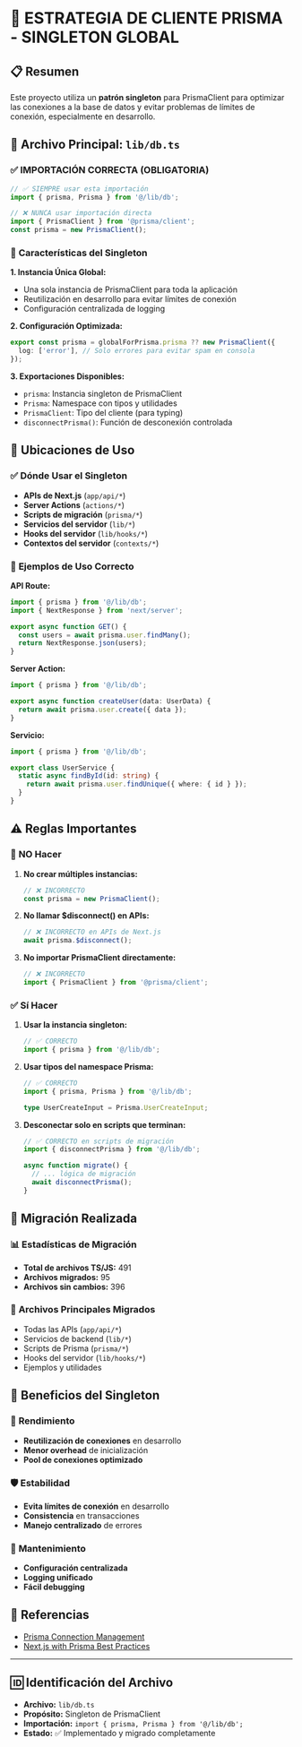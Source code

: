 # 🔧 ESTRATEGIA DE CLIENTE PRISMA - SINGLETON GLOBAL

## 📋 Resumen

Este proyecto utiliza un **patrón singleton** para PrismaClient para optimizar las conexiones a la base de datos y evitar problemas de límites de conexión, especialmente en desarrollo.

## 🎯 Archivo Principal: `lib/db.ts`

### ✅ **IMPORTACIÓN CORRECTA (OBLIGATORIA)**
```typescript
// ✅ SIEMPRE usar esta importación
import { prisma, Prisma } from '@/lib/db';

// ❌ NUNCA usar importación directa
import { PrismaClient } from '@prisma/client';
const prisma = new PrismaClient();
```

### 🔧 **Características del Singleton**

**1. Instancia Única Global:**
- Una sola instancia de PrismaClient para toda la aplicación
- Reutilización en desarrollo para evitar límites de conexión
- Configuración centralizada de logging

**2. Configuración Optimizada:**
```typescript
export const prisma = globalForPrisma.prisma ?? new PrismaClient({
  log: ['error'], // Solo errores para evitar spam en consola
});
```

**3. Exportaciones Disponibles:**
- `prisma`: Instancia singleton de PrismaClient
- `Prisma`: Namespace con tipos y utilidades
- `PrismaClient`: Tipo del cliente (para typing)
- `disconnectPrisma()`: Función de desconexión controlada

## 📍 Ubicaciones de Uso

### ✅ **Dónde Usar el Singleton**
- **APIs de Next.js** (`app/api/*`)
- **Server Actions** (`actions/*`)
- **Scripts de migración** (`prisma/*`)
- **Servicios del servidor** (`lib/*`)
- **Hooks del servidor** (`lib/hooks/*`)
- **Contextos del servidor** (`contexts/*`)

### 🔧 **Ejemplos de Uso Correcto**

**API Route:**
```typescript
import { prisma } from '@/lib/db';
import { NextResponse } from 'next/server';

export async function GET() {
  const users = await prisma.user.findMany();
  return NextResponse.json(users);
}
```

**Server Action:**
```typescript
import { prisma } from '@/lib/db';

export async function createUser(data: UserData) {
  return await prisma.user.create({ data });
}
```

**Servicio:**
```typescript
import { prisma } from '@/lib/db';

export class UserService {
  static async findById(id: string) {
    return await prisma.user.findUnique({ where: { id } });
  }
}
```

## ⚠️ **Reglas Importantes**

### 🚫 **NO Hacer**
1. **No crear múltiples instancias:**
   ```typescript
   // ❌ INCORRECTO
   const prisma = new PrismaClient();
   ```

2. **No llamar $disconnect() en APIs:**
   ```typescript
   // ❌ INCORRECTO en APIs de Next.js
   await prisma.$disconnect();
   ```

3. **No importar PrismaClient directamente:**
   ```typescript
   // ❌ INCORRECTO
   import { PrismaClient } from '@prisma/client';
   ```

### ✅ **Sí Hacer**
1. **Usar la instancia singleton:**
   ```typescript
   // ✅ CORRECTO
   import { prisma } from '@/lib/db';
   ```

2. **Usar tipos del namespace Prisma:**
   ```typescript
   // ✅ CORRECTO
   import { prisma, Prisma } from '@/lib/db';
   
   type UserCreateInput = Prisma.UserCreateInput;
   ```

3. **Desconectar solo en scripts que terminan:**
   ```typescript
   // ✅ CORRECTO en scripts de migración
   import { disconnectPrisma } from '@/lib/db';
   
   async function migrate() {
     // ... lógica de migración
     await disconnectPrisma();
   }
   ```

## 🔄 **Migración Realizada**

### 📊 **Estadísticas de Migración**
- **Total de archivos TS/JS:** 491
- **Archivos migrados:** 95
- **Archivos sin cambios:** 396

### 🔧 **Archivos Principales Migrados**
- Todas las APIs (`app/api/*`)
- Servicios de backend (`lib/*`)
- Scripts de Prisma (`prisma/*`)
- Hooks del servidor (`lib/hooks/*`)
- Ejemplos y utilidades

## 🎯 **Beneficios del Singleton**

### 🚀 **Rendimiento**
- **Reutilización de conexiones** en desarrollo
- **Menor overhead** de inicialización
- **Pool de conexiones optimizado**

### 🛡️ **Estabilidad**
- **Evita límites de conexión** en desarrollo
- **Consistencia** en transacciones
- **Manejo centralizado** de errores

### 🔧 **Mantenimiento**
- **Configuración centralizada**
- **Logging unificado**
- **Fácil debugging**

## 🔗 **Referencias**

- [Prisma Connection Management](https://www.prisma.io/docs/guides/performance-and-optimization/connection-management)
- [Next.js with Prisma Best Practices](https://www.prisma.io/docs/guides/database/troubleshooting-orm/help-articles/nextjs-prisma-client-dev-practices)

---

## 🆔 **Identificación del Archivo**
- **Archivo:** `lib/db.ts`
- **Propósito:** Singleton de PrismaClient
- **Importación:** `import { prisma, Prisma } from '@/lib/db';`
- **Estado:** ✅ Implementado y migrado completamente 
